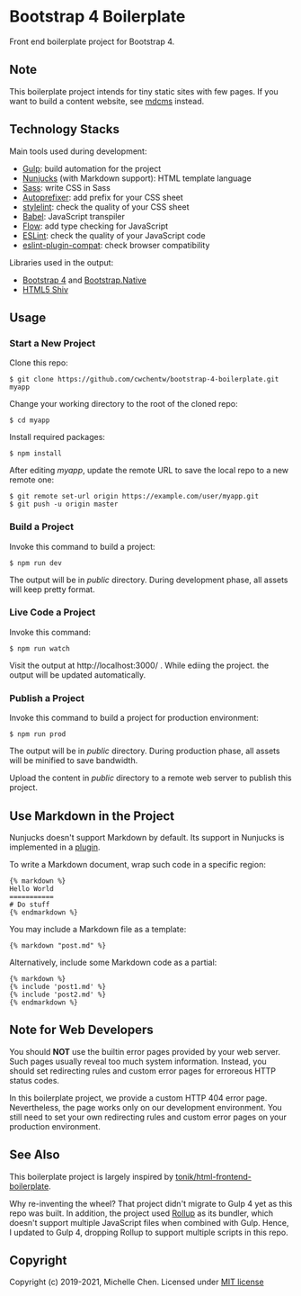 # Bootstrap 4 Boilerplate

Front end boilerplate project for Bootstrap 4.

## Note

This boilerplate project intends for tiny static sites with few pages. If you want to build a content website, see [mdcms](https://mdcms.org) instead.

## Technology Stacks

Main tools used during development:

* [Gulp](https://gulpjs.com/): build automation for the project
* [Nunjucks](https://mozilla.github.io/nunjucks/) (with Markdown support): HTML template language
* [Sass](https://sass-lang.com/): write CSS in Sass
* [Autoprefixer](https://github.com/postcss/autoprefixer): add prefix for your CSS sheet
* [stylelint](https://stylelint.io/): check the quality of your CSS sheet
* [Babel](https://babeljs.io/): JavaScript transpiler
* [Flow](https://flow.org/en/): add type checking for JavaScript
* [ESLint](https://eslint.org/): check the quality of your JavaScript code
* [eslint-plugin-compat](https://github.com/amilajack/eslint-plugin-compat): check browser compatibility

Libraries used in the output:

* [Bootstrap 4](https://getbootstrap.com/) and [Bootstrap.Native](http://thednp.github.io/bootstrap.native/)
* [HTML5 Shiv](https://github.com/aFarkas/html5shiv/)

## Usage

### Start a New Project

Clone this repo:

```
$ git clone https://github.com/cwchentw/bootstrap-4-boilerplate.git myapp
```

Change your working directory to the root of the cloned repo:

```
$ cd myapp
```

Install required packages:

```
$ npm install
```

After editing *myapp*, update the remote URL to save the local repo to a new remote one:

```
$ git remote set-url origin https://example.com/user/myapp.git
$ git push -u origin master
```

### Build a Project

Invoke this command to build a project:

```
$ npm run dev
```

The output will be in *public* directory. During development phase, all assets will keep pretty format.

### Live Code a Project

Invoke this command:

```
$ npm run watch
```

Visit the output at http://localhost:3000/ . While ediing the project. the output will be updated automatically.

### Publish a Project

Invoke this command to build a project for production environment:

```
$ npm run prod
```

The output will be in *public* directory. During production phase, all assets will be minified to save bandwidth.

Upload the content in *public* directory to a remote web server to publish this project.

## Use Markdown in the Project

Nunjucks doesn't support Markdown by default. Its support in Nunjucks is implemented in a [plugin](https://github.com/zephraph/nunjucks-markdown).

To write a Markdown document, wrap such code in a specific region:

```
{% markdown %}
Hello World
===========
# Do stuff
{% endmarkdown %}
```

You may include a Markdown file as a template:

```
{% markdown "post.md" %}
```

Alternatively, include some Markdown code as a partial:

```
{% markdown %}
{% include 'post1.md' %}
{% include 'post2.md' %}
{% endmarkdown %}
```

## Note for Web Developers

You should **NOT** use the builtin error pages provided by your web server. Such pages usually reveal too much system information. Instead, you should set redirecting rules and custom error pages for erroreous HTTP status codes.

In this boilerplate project, we provide a custom HTTP 404 error page. Nevertheless, the page works only on our development environment. You still need to set your own redirecting rules and custom error pages on your production environment.

## See Also

This boilerplate project is largely inspired by [tonik/html-frontend-boilerplate](https://github.com/tonik/html-frontend-boilerplate).

Why re-inventing the wheel? That project didn't migrate to Gulp 4 yet as this repo was built. In addition, the project used [Rollup](https://rollupjs.org/guide/en/) as its bundler, which doesn't support multiple JavaScript files when combined with Gulp. Hence, I updated to Gulp 4, dropping Rollup to support multiple scripts in this repo.

## Copyright

Copyright (c) 2019-2021, Michelle Chen. Licensed under [MIT license](http://opensource.org/licenses/MIT)
